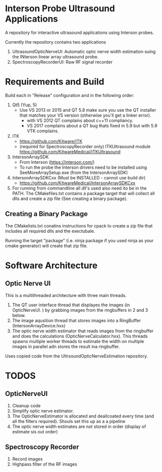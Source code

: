 # Interson Probe Ultrasound Applications  
A repository for interactive ultrasound applications using Interson probes.

Currently the repository contains two applications
1. UltrasoundOpticNerveUI: Automatic optic nerve width estimation suing the INterson linear array ultrasound probe.
2. SpectroscopyRecorderUI: Raw RF signal recorder


# Requirements and Build

Build each in "Release" configuration and in the following order:
1. Qt5 (Yup, 5)
   + Use VS 2013 or 2015 and QT 5.8 make sure you use the QT installer that matches your VS version (otherwise you'll get a linker error).
     + with VS 2012 QT complains about c++11 compliancy.
     + VS 2017 complains about a QT bug thats fixed in 5.9 but with 5.9 VTK complains.   
2. ITK
   + https://github.com/Kitware/ITK
   + (required for SpectroscopyRecorder only) ITKUltrasound module https://github.com/KitwareMedical/ITKUltrasound
3. IntersonArraySDK
   + From Interson (https://interson.com/)
   + To run the probe the Interson drivers need to be installed using SeeMoreArraySetup.exe (from the IntersonArraySDK)
4. IntersonArraySDKCxx (Must be INSTALLED - cannot use build dir)
   + https://github.com/KitwareMedical/IntersonArraySDKCxx
5. For running from commandline all dll's used also need ito be in the PATH. 
   The CMakefiles.txt contains a package target that will collect all dlls and create a zip file (See creating a binary package).


## Creating a Binary Package

The CMakelists.txt conatins instructions for cpack to create a zip file that
includes all required dlls and the exectubale.

Running the target "package" (i.e. ninja package if you used ninja as your cmake generator) 
will create that zip file. 
 

# Software Architecture

## Optic Nerve UI 

This is a multithreaded architecture with three main threads.
1. The QT user interface thread that displayes the images (in OpticNerveUI. ) by grabbing images from the ringbuffers in 2 and 3 below.
2. The image aqusition thread that stores images into a RingBuffer (IntersonArrayDevice.hxx)
3. The optic nerve width estimator that reads images from the ringbuffer and does the calculations (OpticNerveCalculator.hxx). This threads spawns multiple worker threads to estimate the width on multiple images in parallel adn stores the result ina ringbuffer.

Uses copied code from the UltrsoundOpticNerveEstimation repository.


# TODOS

## OpticNerveUI
1. Cleanup code
2. Simplify optic nerve estimator. 
3. The OpticNerveEstimator is allocated and deallcoated every time (and all the filters required). Shouls set this up as a a pipeline 
4. The optic nerve width estimates are not stored in order (display of estimate sis out order)

## Spectroscopy Recorder
1. Record images
2. Highpass filter of the RF images
